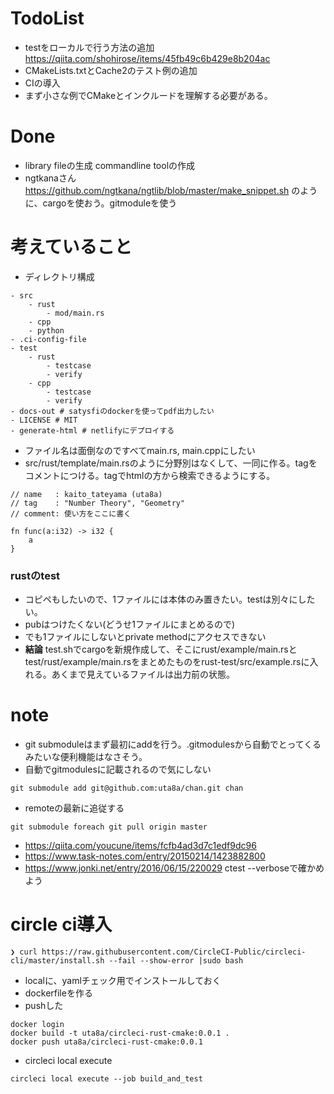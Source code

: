 # TodoList
- testをローカルで行う方法の追加 https://qiita.com/shohirose/items/45fb49c6b429e8b204ac
- CMakeLists.txtとCache2のテスト例の追加
- CIの導入
- まず小さな例でCMakeとインクルードを理解する必要がある。

# Done
- library fileの生成 commandline toolの作成
- ngtkanaさん https://github.com/ngtkana/ngtlib/blob/master/make_snippet.sh のように、cargoを使おう。gitmoduleを使う

# 考えていること
- ディレクトリ構成
```
- src
    - rust
        - mod/main.rs
    - cpp
    - python
- .ci-config-file
- test
    - rust
        - testcase
        - verify
    - cpp
        - testcase
        - verify
- docs-out # satysfiのdockerを使ってpdf出力したい
- LICENSE # MIT
- generate-html # netlifyにデプロイする
```
- ファイル名は面倒なのですべてmain.rs, main.cppにしたい
- src/rust/template/main.rsのように分野別はなくして、一同に作る。tagをコメントにつける。tagでhtmlの方から検索できるようにする。
```
// name   : kaito_tateyama (uta8a)
// tag    : "Number Theory", "Geometry"
// comment: 使い方をここに書く

fn func(a:i32) -> i32 {
    a
}
```

### rustのtest
- コピペもしたいので、1ファイルには本体のみ置きたい。testは別々にしたい。
- pubはつけたくない(どうせ1ファイルにまとめるので)
- でも1ファイルにしないとprivate methodにアクセスできない
- **結論** test.shでcargoを新規作成して、そこにrust/example/main.rsとtest/rust/example/main.rsをまとめたものをrust-test/src/example.rsに入れる。あくまで見えているファイルは出力前の状態。

# note
- git submoduleはまず最初にaddを行う。.gitmodulesから自動でとってくるみたいな便利機能はなさそう。
- 自動でgitmodulesに記載されるので気にしない
```
git submodule add git@github.com:uta8a/chan.git chan
```
- remoteの最新に追従する
```
git submodule foreach git pull origin master
```

- https://qiita.com/youcune/items/fcfb4ad3d7c1edf9dc96
- https://www.task-notes.com/entry/20150214/1423882800
- https://www.jonki.net/entry/2016/06/15/220029 ctest --verboseで確かめよう

# circle ci導入
```
❯ curl https://raw.githubusercontent.com/CircleCI-Public/circleci-cli/master/install.sh --fail --show-error |sudo bash
```
- localに、yamlチェック用でインストールしておく
- dockerfileを作る
- pushした
```
docker login
docker build -t uta8a/circleci-rust-cmake:0.0.1 .
docker push uta8a/circleci-rust-cmake:0.0.1
```
- circleci local execute
```
circleci local execute --job build_and_test
```